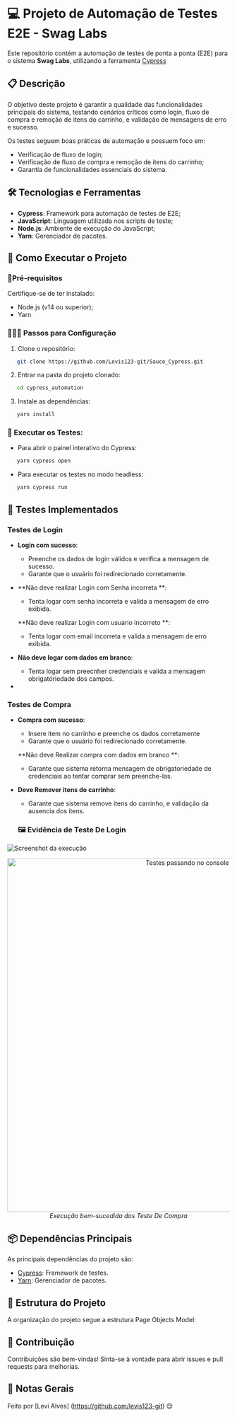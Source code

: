 # 💻 Projeto de Automação de Testes E2E - Swag Labs

Este repositório contém a automação de testes de ponta a ponta (E2E) para o sistema **Swag Labs**, utilizando a ferramenta [Cypress](https://www.cypress.io/)


## 📋 Descrição

O objetivo deste projeto é garantir a qualidade das funcionalidades principais do sistema, testando cenários críticos como login, fluxo de compra e remoção de itens do carrinho, e validação de mensagens de erro e sucesso.

Os testes seguem boas práticas de automação e possuem foco em:

- Verificação de fluxo de login;
- Verificação de fluxo de compra e remoção de itens do carrinho;
- Garantia de funcionalidades essenciais do sistema.

## 🛠️ Tecnologias e Ferramentas

- **Cypress**: Framework para automação de testes de E2E;
- **JavaScript**: Linguagem utilizada nos scripts de teste;
- **Node.js**: Ambiente de execução do JavaScript;
- **Yarn**: Gerenciador de pacotes.


## 🚀 Como Executar o Projeto

###  📌Pré-requisitos

Certifique-se de ter instalado:

- Node.js (v14 ou superior);
- Yarn 

### 👨🏻‍💻 Passos para Configuração

 1. Clone o repositório:
 ```bash
	git clone https://github.com/Levis123-git/Sauce_Cypress.git
```
 2. Entrar na pasta do projeto clonado:
 ```bash
	cd cypress_automation
```
3. Instale as dependências:
 ```bash
	yarn install
```

### 🤖 Executar os Testes:

-  Para abrir o painel interativo do Cypress:
 ```bash
	yarn cypress open
```

-  Para executar os testes no modo headless:
 ```bash
	yarn cypress run
```


## 🧪 Testes Implementados

### Testes de Login

-   **Login com sucesso**:
	-  Preenche os dados de login válidos e verifica a mensagem de sucesso.
	-  Garante que o usuário foi redirecionado corretamente.
        
-   **Não deve realizar Login com Senha incorreta **:    
	-  Tenta logar com senha incorreta e valida a mensagem de erro exibida.

	**Não deve realizar Login com usuario incorreto **:    
	-  Tenta logar com email incorreta e valida a mensagem de erro exibida.
      
-   **Não deve logar com dados em branco**:
	 - Tenta logar sem preecnher credenciais e valida a mensagem obrigatóriedade dos campos.
  - 
### Testes de Compra

-   **Compra com sucesso**:
	-  Insere item no carrinho e preenche os dados corretamente
	-  Garante que o usuário foi redirecionado corretamente.
        
  	**Não deve Realizar compra com dados em branco **:    
	-  Garante que sistema retorna mensagem de obrigatoriedade de credenciais ao tentar comprar sem preenche-las.
      
-   **Deve Remover itens do carrinho**:
	 - Garante que sistema remove itens do carrinho, e validação da ausencia dos itens.
       
			  
    
   
    
    ### 🖼️ Evidência de Teste De Login

![Screenshot da execução](https://github.com/Levis123-git/Sauce_Cypress/issues/1#issue-3128621069.png)

<p align="center">
  <img src="https://private-user-images.githubusercontent.com/178955690/452812876-ca416ef4-fbbb-4f53-83ce-562b83329649.png?jwt=eyJhbGciOiJIUzI1NiIsInR5cCI6IkpXVCJ9.eyJpc3MiOiJnaXRodWIuY29tIiwiYXVkIjoicmF3LmdpdGh1YnVzZXJjb250ZW50LmNvbSIsImtleSI6ImtleTUiLCJleHAiOjE3NDk0MTA1MDEsIm5iZiI6MTc0OTQxMDIwMSwicGF0aCI6Ii8xNzg5NTU2OTAvNDUyODEyODc2LWNhNDE2ZWY0LWZiYmItNGY1My04M2NlLTU2MmI4MzMyOTY0OS5wbmc_WC1BbXotQWxnb3JpdGhtPUFXUzQtSE1BQy1TSEEyNTYmWC1BbXotQ3JlZGVudGlhbD1BS0lBVkNPRFlMU0E1M1BRSzRaQSUyRjIwMjUwNjA4JTJGdXMtZWFzdC0xJTJGczMlMkZhd3M0X3JlcXVlc3QmWC1BbXotRGF0ZT0yMDI1MDYwOFQxOTE2NDFaJlgtQW16LUV4cGlyZXM9MzAwJlgtQW16LVNpZ25hdHVyZT05M2M5NzMxMjMyMmRiNjYzOTc2NGJlMjFkMjA2OWJlMTc0ZmUyMGVlMTIyNGFkYjBmNWI5OGRhZmM5MGE1MWQwJlgtQW16LVNpZ25lZEhlYWRlcnM9aG9zdCJ9.NruDvUdA6VxvyDFMHen3GFDXrTkQi5c2KUqhGisDQPw" alt="Testes passando no console" width="800">
  <br>
  <em>Execução bem-sucedida dos Teste De Compra</em>
</p>
   
    

## 📦 Dependências Principais

As principais dependências do projeto são:

-   [Cypress](https://www.cypress.io/): Framework de testes.
-   [Yarn](https://yarnpkg.com/): Gerenciador de pacotes.



##  📂 Estrutura do Projeto

A organização do projeto segue a estrutura Page Objects Model:


##  🚀 Contribuição

Contribuições são bem-vindas! Sinta-se à vontade para abrir issues e pull requests para melhorias.

## 📌 Notas Gerais
Feito por [Levi Alves] (https://github.com/levis123-git) 😊





